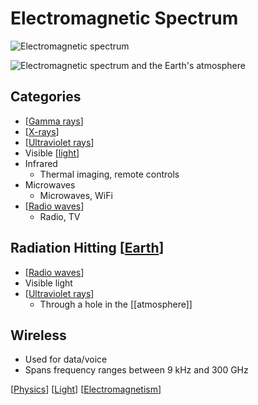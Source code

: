 # Electromagnetic Spectrum

![Electromagnetic spectrum](/assets/second-brain/2020-10-05-10-09-49.png)

![Electromagnetic spectrum and the Earth's atmosphere](/assets/second-brain/2020-10-05-13-33-30.png)

## Categories

- [[Gamma rays]]
- [[X-rays]]
- [[Ultraviolet rays]]
- Visible [[light]]
- Infrared
  - Thermal imaging, remote controls
- Microwaves
  - Microwaves, WiFi
- [[Radio waves]]
  - Radio, TV

## Radiation Hitting [[Earth]]

- [[Radio waves]]
- Visible light
- [[Ultraviolet rays]]
  - Through a hole in the [[atmosphere]]

## Wireless

- Used for data/voice
- Spans frequency ranges between 9 kHz and 300 GHz

[[Physics]] [[Light]] [[Electromagnetism]]

[//begin]: # "Autogenerated link references for markdown compatibility"
[Gamma rays]: gamma-rays "Gamma Rays"
[X-rays]: x-rays "X Rays"
[Ultraviolet rays]: ultraviolet-rays "Ultraviolet Rays"
[Light]: light "Light"
[Radio waves]: radio-waves "Radio Waves"
[Earth]: earth "Earth 🜨"
[Physics]: physics "Physics"
[Electromagnetism]: electromagnetism "Electromagnetism"
[//end]: # "Autogenerated link references"